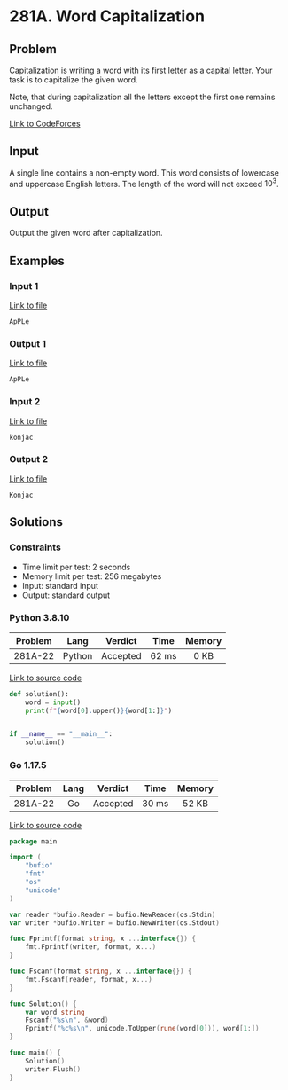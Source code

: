# 281A. Word Capitalization

## Problem

Capitalization is writing a word with its first letter as a capital letter. Your task is to capitalize the given word.

Note, that during capitalization all the letters except the first one remains unchanged.

[Link to CodeForces](https://codeforces.com/problemset/problem/281/A)

## Input

A single line contains a non-empty word. This word consists of lowercase and uppercase English letters. The length of the word will not exceed $10^3$.

## Output

Output the given word after capitalization.

## Examples

### Input 1

[Link to file](input_0.txt)

```
ApPLe
```

### Output 1

[Link to file](expected_0.txt)

```
ApPLe
```

### Input 2

[Link to file](input_1.txt)

```
konjac
```

### Output 2

[Link to file](expected_1.txt)

```
Konjac
```

## Solutions

### Constraints

  - Time limit per test: 2 seconds
  - Memory limit per test: 256 megabytes
  - Input: standard input
  - Output: standard output

### Python 3.8.10

| Problem |    Lang   |  Verdict | Time  | Memory |
|:-------:|:---------:|:--------:|:-----:|:------:|
| 281A-22 |   Python  | Accepted | 62 ms |  0 KB  |

[Link to source code](solution.py)

```python
def solution():
    word = input()
    print(f"{word[0].upper()}{word[1:]}")


if __name__ == "__main__":
    solution()
```

### Go 1.17.5

| Problem |    Lang   |  Verdict | Time  | Memory |
|:-------:|:---------:|:--------:|:-----:|:------:|
| 281A-22 |     Go    | Accepted | 30 ms | 52 KB  |

[Link to source code](solution.go)

```go
package main

import (
	"bufio"
	"fmt"
	"os"
	"unicode"
)

var reader *bufio.Reader = bufio.NewReader(os.Stdin)
var writer *bufio.Writer = bufio.NewWriter(os.Stdout)

func Fprintf(format string, x ...interface{}) {
	fmt.Fprintf(writer, format, x...)
}

func Fscanf(format string, x ...interface{}) {
	fmt.Fscanf(reader, format, x...)
}

func Solution() {
	var word string
	Fscanf("%s\n", &word)
	Fprintf("%c%s\n", unicode.ToUpper(rune(word[0])), word[1:])
}

func main() {
	Solution()
	writer.Flush()
}
```
